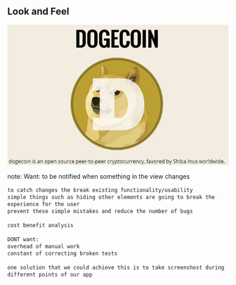 ## Look and Feel

![image before](images/before.png "Image Before")

note:
    Want:
    to be notified when something in the view changes

    to catch changes the break existing functionality/usability
    simple things such as hiding other elements are going to break the experience for the user
    prevent these simple mistakes and reduce the number of bugs

    cost benefit analysis

    DONT want:
    overhead of manual work
    constant of correcting broken tests

    one solution that we could achieve this is to take screenshost during different points of our app

